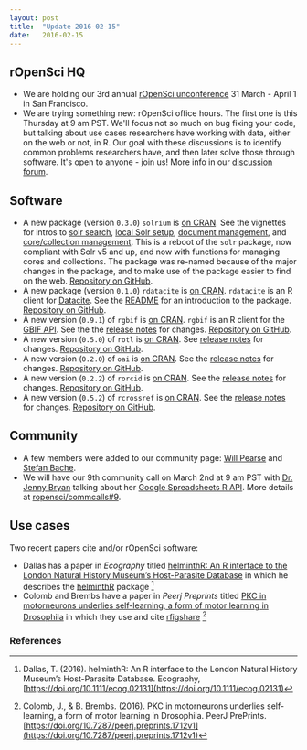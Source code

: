 ```yaml
---
layout: post
title:  "Update 2016-02-15"
date:   2016-02-15
---
```


## rOpenSci HQ

* We are holding our 3rd annual [rOpenSci unconference](http://unconf16.ropensci.org) 31 March - April 1 in San Francisco.
* We are trying something new: rOpenSci office hours. The first one is this Thursday at 9 am PST. We'll focus not so much on bug fixing your code, but talking about use cases researchers have working with data, either on the web or not, in R. Our goal with these discussions is to identify common problems researchers have, and then later solve those through software. It's open to anyone - join us! More info in our [discussion forum](https://discuss.ropensci.org/t/ropensci-office-hours/312).

## Software

* A new package (version `0.3.0`) `solrium` is [on CRAN](http://cran.rstudio.com/web/packages/solrium). See the vignettes for intros to [solr search](https://cran.rstudio.com/web/packages/solrium/vignettes/search.html), [local Solr setup](https://cran.rstudio.com/web/packages/solrium/vignettes/local_setup.html), [document management](https://cran.rstudio.com/web/packages/solrium/vignettes/document_management.html), and [core/collection management](https://cran.rstudio.com/web/packages/solrium/vignettes/cores_collections.html). This is a reboot of the `solr` package, now compliant with Solr v5 and up, and now with functions for managing cores and collections. The package was re-named because of the major changes in the package, and to make use of the package easier to find on the web. [Repository on GitHub][solrium].
* A new package (version `0.1.0`) `rdatacite` is [on CRAN](http://cran.rstudio.com/web/packages/rdatacite). `rdatacite` is an R client for [Datacite](https://www.datacite.org/node). See the [README](https://github.com/ropensci/rdatacite#rdatacite) for an introduction to the package. [Repository on GitHub][rdatacite].
* A new version (`0.9.1`) of `rgbif` is [on CRAN](http://cran.rstudio.com/web/packages/rgbif). `rgbif` is an R client for the [GBIF API](http://www.gbif.org/developer/summary). See the the [release notes](https://github.com/ropensci/rgbif/releases/tag/v0.9.2) for changes. [Repository on GitHub][rgbif].
* A new version (`0.5.0`) of `rotl` is [on CRAN](https://cran.rstudio.com/web/packages/rotl). See [release notes](https://github.com/ropensci/rotl/releases/tag/v0.5.0) for changes. [Repository on GitHub][rotl].
* A new version (`0.2.0`) of `oai` is [on CRAN](http://cran.rstudio.com/web/packages/oai). See the [release notes](https://github.com/ropensci/oai/releases/tag/v0.2.0) for changes. [Repository on GitHub][oai].
* A new version (`0.2.2`) of `rorcid` is [on CRAN](https://cran.rstudio.com/web/packages/rorcid/). See the [release notes](https://github.com/ropensci/rorcid/releases/tag/v0.2.2) for changes. [Repository on GitHub][rorcid].
* A new version (`0.5.2`) of `rcrossref` is [on CRAN](http://cran.rstudio.com/web/packages/rcrossref). See the [release notes](https://github.com/ropensci/rcrossref/releases/tag/v0.5.2) for changes. [Repository on GitHub][rcrossref].

## Community

* A few members were added to our community page: [Will Pearse](http://ropensci.org/community/#will) and [Stefan Bache](http://ropensci.org/community/#stefan).
* We will have our 9th community call on March 2nd at 9 am PST with [Dr. Jenny Bryan](https://github.com/jennybc) talking about her [Google Spreadsheets R API](https://github.com/jennybc/googlesheets). More details at [ropensci/commcalls#9](https://github.com/ropensci/commcalls/issues/9).

## Use cases

Two recent papers cite and/or rOpenSci software:

* Dallas has a paper in _Ecography_ titled [helminthR: An R interface to the London Natural History Museum’s Host-Parasite Database][dallas] in which he describes the [helminthR][helminthr] package [^1]
* Colomb and Brembs have a paper in _Peerj Preprints_ titled [PKC in motorneurons underlies self-learning, a form of motor learning in Drosophila][colomb] in which they use and cite [rfigshare][rfigshare] [^2]

[rdatacite]: https://github.com/ropensci/rdatacite
[rgbif]: https://github.com/ropensci/rgbif
[rotl]: https://github.com/ropensci/rotl
[oai]: https://github.com/ropensci/oai
[rorcid]: https://github.com/ropensci/rorcid
[rcrossref]: https://github.com/ropensci/rcrossref
[solrium]: https://github.com/ropensci/solrium
[helminthr]: https://github.com/ropensci/helminthR
[rfigshare]: https://github.com/ropensci/rfigshare

[dallas]: https://doi.org/10.1111/ecog.02131
[colomb]: https://doi.org/10.7287/peerj.preprints.1712v1

### References

[^1]: Dallas, T. (2016). helminthR: An R interface to the London Natural History Museum’s Host-Parasite Database. Ecography, [https://doi.org/10.1111/ecog.02131](https://doi.org/10.1111/ecog.02131)
[^2]: Colomb, J., & B. Brembs. (2016). PKC in motorneurons underlies self-learning, a form of motor learning in Drosophila. PeerJ PrePrints. [https://doi.org/10.7287/peerj.preprints.1712v1](https://doi.org/10.7287/peerj.preprints.1712v1)
